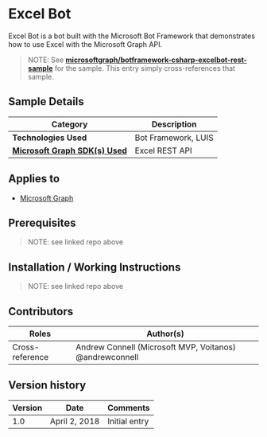 # Excel Bot

Excel Bot is a bot built with the Microsoft Bot Framework that demonstrates how to use Excel with the Microsoft Graph API.

> NOTE: See **[microsoftgraph/botframework-csharp-excelbot-rest-sample](https://github.com/microsoftgraph/botframework-csharp-excelbot-rest-sample)** for the sample. This entry simply cross-references that sample.

## Sample Details

|               Category               |     Description     |
| ------------------------------------ | ------------------- |
| **Technologies Used**                | Bot Framework, LUIS |
| **[Microsoft Graph SDK(s) Used][1]** | Excel REST API      |

## Applies to

* [Microsoft Graph](https://developer.microsoft.com/en-us/graph)

## Prerequisites

> NOTE: see linked repo above

## Installation / Working Instructions

> NOTE: see linked repo above

## Contributors

|      Roles      |                        Author(s)                        |
| --------------- | ------------------------------------------------------- |
| Cross-reference | Andrew Connell (Microsoft MVP, Voitanos) @andrewconnell |

## Version history

| Version |     Date      |   Comments    |
| ------- | ------------- | ------------- |
| 1.0     | April 2, 2018 | Initial entry |

[1]: https://developer.microsoft.com/en-us/graph/code-samples-and-sdks